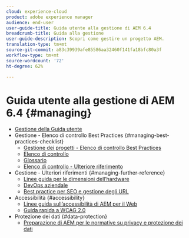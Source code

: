 ```yaml
---
cloud: experience-cloud
product: adobe experience manager
audience: end-user
user-guide-title: Guida utente alla gestione di AEM 6.4
breadcrumb-title: Guida alla gestione
user-guide-description: Scopri come gestire un progetto AEM.
translation-type: tm+mt
source-git-commit: a83c39939afe85586aa32460f141fa18bfc80a3f
workflow-type: tm+mt
source-wordcount: '72'
ht-degree: 62%

---
```



# Guida utente alla gestione di AEM 6.4 {#managing}

+ [Gestione della Guida utente](home.md)
+ Gestione - Elenco di controllo Best Practices {#managing-best-practices-checklist}
   + [Gestione dei progetti - Elenco di controllo Best Practices](best-practices.md)
   + [Elenco di controllo](best-practices-checklist.md)
   + [Glossario](best-practices-glossary.md)
   + [Elenco di controllo - Ulteriore riferimento](best-practices-further-reference.md)
+ Gestione - Ulteriori riferimenti {#managing-further-reference}
   + [Linee guida per le dimensioni dell’hardware](hardware-sizing-guidelines.md)
   + [DevOps aziendale](enterprise-devops.md)
   + [Best practice per SEO e gestione degli URL](seo-and-url-management.md)
+ Accessibilità {#accessibility}
   + [Linee guida sull’accessibilità di AEM per il Web](web-accessibility.md)
   + [Guida rapida a WCAG 2.0](qg-wcag.md)
+ Protezione dei dati {#data-protection}
   + [Preparazione di AEM per le normative su privacy e protezione dei dati](data-protection-and-privacy.md)
